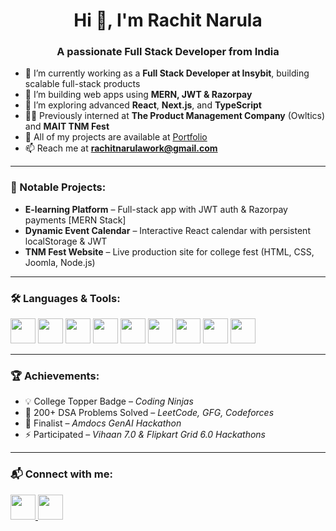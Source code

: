 <h1 align="center">Hi 👋, I'm Rachit Narula</h1>
<h3 align="center">A passionate Full Stack Developer from India</h3>

- 💼 I’m currently working as a **Full Stack Developer at Insybit**, building scalable full-stack products
- 🔭 I’m building web apps using **MERN, JWT & Razorpay**
- 🌱 I’m exploring advanced **React**, **Next.js**, and **TypeScript**
- 🧑‍💻 Previously interned at **The Product Management Company** (Owltics) and **MAIT TNM Fest**
- 🔗 All of my projects are available at [Portfolio](https://portfolio-rachits-projects.vercel.app)
- 📫 Reach me at **rachitnarulawork@gmail.com**


---

<h3 align="left">🚀 Notable Projects:</h3>

- **E-learning Platform** – Full-stack app with JWT auth & Razorpay payments [MERN Stack]
- **Dynamic Event Calendar** – Interactive React calendar with persistent localStorage & JWT
- **TNM Fest Website** – Live production site for college fest (HTML, CSS, Joomla, Node.js)

---

<h3 align="left">🛠️ Languages & Tools:</h3>
<p align="left">
  <img src="https://cdn.jsdelivr.net/gh/devicons/devicon/icons/javascript/javascript-original.svg" width="40" />
  <img src="https://cdn.jsdelivr.net/gh/devicons/devicon/icons/react/react-original.svg" width="40" />
  <img src="https://cdn.jsdelivr.net/gh/devicons/devicon/icons/nextjs/nextjs-original.svg" width="40" />
  <img src="https://cdn.jsdelivr.net/gh/devicons/devicon/icons/nodejs/nodejs-original.svg" width="40" />
  <img src="https://cdn.jsdelivr.net/gh/devicons/devicon/icons/mongodb/mongodb-original.svg" width="40" />
  <img src="https://cdn.jsdelivr.net/gh/devicons/devicon/icons/bootstrap/bootstrap-plain.svg" width="40" />
  <img src="https://cdn.jsdelivr.net/gh/devicons/devicon/icons/tailwindcss/tailwindcss-plain.svg" width="40" />
  <img src="https://cdn.jsdelivr.net/gh/devicons/devicon/icons/typescript/typescript-original.svg" width="40" />
  <img src="https://cdn.jsdelivr.net/gh/devicons/devicon/icons/git/git-original.svg" width="40" />
</p>

---

<h3 align="left">🏆 Achievements:</h3>

- 💡 College Topper Badge – *Coding Ninjas*
- 🧠 200+ DSA Problems Solved – *LeetCode, GFG, Codeforces*
- 🏁 Finalist – *Amdocs GenAI Hackathon*
- ⚡ Participated – *Vihaan 7.0 & Flipkart Grid 6.0 Hackathons*

---

<h3 align="left">📬 Connect with me:</h3>
<p align="left">
  <a href="https://www.linkedin.com/in/rachit-narula-3146a9257/" target="_blank">
    <img src="https://cdn.jsdelivr.net/gh/devicons/devicon/icons/linkedin/linkedin-original.svg" width="40" />
  </a>
  <a href="https://www.instagram.com/rachit.narula/" target="_blank">
    <img src="https://cdn.jsdelivr.net/gh/devicons/devicon/icons/instagram/instagram-original.svg" width="40" />
  </a>
</p>
